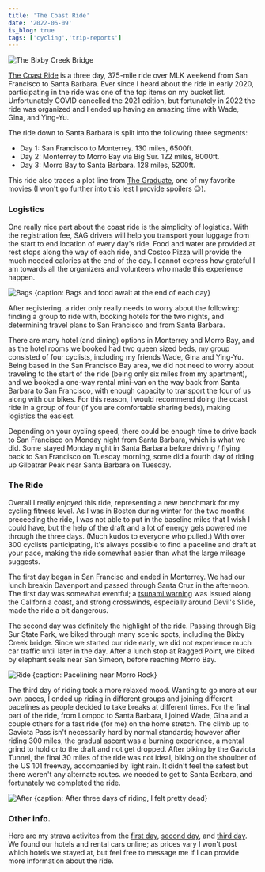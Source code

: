```yaml
---
title: 'The Coast Ride'
date: '2022-06-09'
is_blog: true
tags: ['cycling','trip-reports']
---
```


![The Bixby Creek Bridge](https://lh3.googleusercontent.com/8f2YOThk-_xSECKUHY8EJmzzkpdQjOv1Dy7y3Jn-JcLVWk_v-4MVPeDJ0h4OSmexAe5tbe1MMaWeHqOBrs52VXolw3lztAyHGnkIgPkhZOTHEI3LaElYOXmGLnr-CALqRMPIN13QcIUZWuHilp7LIc-ia4CBfYudM4RkH8e1AeDEeGfA3_F-9H6cIor3AVcWw81p_DN2uMMNKTpPh7A4h0znvr-PAGezvV6sBkQhNtaNr2wmhTbPc1SD9-ElqcvsvvSovB5LYUYRRy6lGFEwdWeLyC3manFoxM12b3CGv0nJKvPer1W9st_ZBQCX0AP2avtZuKc11kcqyts42_JQdagYNLO4hLfdLgz_aUNptcGVVdUw9k5zTMsZXDLMu88pG0ohI4bImWHuX41oquOv_p6vvrf9X7QnRMb7yWZN6DRQR_s6kUHDFpjNTMYxRasuMjM2ACfBbdKCNeCGVT5937wcvNq4K1XqJUg5KTr05oszAUw8J1ea1f8TQaabX94Tk_ozBu1DvUj0kzBE90F00RZB5Wa9-78XnWpC26Va54dGrh4XjWzlt4qHjcW-SymaGlzymipoQ4ftsBvKvXYiYCNFML8cX0w9A1bu9Hx9Q2Gn9N26Zopa6EyvyOZuLn9fEiyzoOld7O8fwAFvJvgL5fxok0gryFck71yWPyjJcD9v3eEbNhQsHnJoDbD_sbyYd38s7VMvDqfhH-iFQxl31yAJpHsiv5DWENxk5whfHVGy9vWH272WQRyxAJxBmUemFqEoR8ViBML_Ws-r3FW65ByQ4ZuevfFBqR4w=w1379-h919-no)

[The Coast Ride](https://www.thecoastride.org/) is a three day, 375-mile ride over MLK weekend from San Francisco to Santa Barbara. Ever since I heard about the ride in early 2020, participating in the ride was one of the top items on my bucket list. Unfortunately COVID cancelled the 2021 edition, but fortunately in 2022 the ride was organized and I ended up having an amazing time with Wade, Gina, and Ying-Yu.

The ride down to Santa Barbara is split into the following three segments:
- Day 1: San Francisco to Monterrey. 130 miles, 6500ft.
- Day 2: Monterrey to Morro Bay via Big Sur. 122 miles, 8000ft.
- Day 3: Morro Bay to Santa Barbara. 128 miles, 5200ft.

This ride also traces a plot line from [The Graduate](https://en.wikipedia.org/wiki/The_Graduate), one of my favorite movies (I won't go further into this lest I provide spoilers 😉).

### Logistics

One really nice part about the coast ride is the simplicity of logistics.
With the registration fee, SAG drivers will help you transport your luggage from the start to end location of every day's ride.
Food and water are provided at rest stops along the way of each ride, and Costco Pizza will provide the much needed calories at the end of the day.
I cannot express how grateful I am towards all the organizers and volunteers who made this experience happen.

![Bags {caption: Bags and food await at the end of each day}](https://lh3.googleusercontent.com/lSYkLi8N_vqzZ3BJlQJf7sy4V5Vsue21XCmU2vNW72P9fN3X5-4EpEkWnUvf2arlWIOMVbfWydQUo-Xm--6j-pR1HKI23qNjfv0XMri0lSl5peLEpMloEqZjRc6spOB84EdyBI_pGYnUEX69PI5E7DJ6rJ4RpGrcnp0lEjjFBp75tsz50VKc6GtMykKrEZhRsIrn_kbr2LzhGoOjWkCM7Pmq7hulxa1uixwdKkaJ_wvt4nmH_vLGECEbFDcQHpjOfBjRwLEVtONd57p6aAOyDjpR9PBURE8-BgH81sdjXVehuQnR0QXTHXQvSzU1kGsEtAQb_2DEBMHYMBa4RplvhjiS36MVrtdZ1vueDnYxWdbmDWJkpzI7ZmuW1wiBd9sCfF1eByv-Hpd7_f5O7JWqTxRbrl3zLmG11fSjGxKyys2ANUhF260jt1rhlehJ4Htq7--0qligTqRsvP-h6ofrpJULDugiLqM1IFsilVgeGiWnXzADcMiHlLbWBnTOVtY5ymMa5biF9-QFWHfAnNSHy7va7bBemPHGwP94x53D3_41QGybBzv-yCXmdrKXfzkQ0vQYO30jhUeVj5JJ_UmwrPn-6xBsuaZYLazs5fybfB8t-gbxkz0OLJtJXb7VvdRXckn6PjbMZITM2yR56weLAPxqG6DwkjxtLZe5jGc1_hEFo4CleOxybto4ktz6dO29hlg6ANxkSz4BtIyBcmcF9Zwquy_iMfDIojuN92prSPhowcn1b1zTsbThJzPzVmu6Y72XmNp-wYtJfyJtwmeJTAQlIsRMNxxga7tX=w1226-h919-no)

After registering, a rider only really needs to worry about the following: finding a group to ride with, booking hotels for the two nights, and determining travel plans to San Francisco and from Santa Barbara.

There are many hotel (and dining) options in Monterrey and Morro Bay, and as the hotel rooms we booked had two queen sized beds, my group consisted of four cyclists, including my friends Wade, Gina and Ying-Yu.
Being based in the San Francisco Bay area, we did not need to worry about traveling to the start of the ride (being only six miles from my apartment), and we booked a one-way rental mini-van on the way back from Santa Barbara to San Francisco, with enough capacity to transport the four of us along with our bikes.
For this reason, I would recommend doing the coast ride in a group of four (if you are comfortable sharing beds), making logistics the easiest.

Depending on your cycling speed, there could be enough time to drive back to San Francisco on Monday night from Santa Barbara, which is what we did. Some stayed Monday night in Santa Barbara before driving / flying back to San Francisco on Tuesday morning, some did a fourth day of riding up Gilbatrar Peak near Santa Barbara on Tuesday.

### The Ride

Overall I really enjoyed this ride, representing a new benchmark for my cycling fitness level.
As I was in Boston  during winter for the two months preceeding the ride, I was not able to put in the baseline miles that I wish I could have, but the help of the draft and a lot of energy gels powered me through the three days. (Much kudos to everyone who pulled.)
With over 300 cyclists participating, it's always possible to find a paceline and draft at your pace, making the ride somewhat easier than what the large mileage suggests.

The first day began in San Franciso and ended in Monterrey. We had our lunch breakin Davenport and passed through Santa Cruz in the afternoon. The first day was somewhat eventful; a [tsunami warning](https://en.wikipedia.org/wiki/2022_Hunga_Tonga%E2%80%93Hunga_Ha'apai_eruption_and_tsunami) was issued along the California coast, and strong crosswinds, especially around Devil's Slide, made the ride a bit dangerous.

The second day was definitely the highlight of the ride. Passing through Big Sur State Park, we biked through many scenic spots, including the Bixby Creek bridge.
Since we started our ride early, we did not experience much car traffic until later in the day. After a lunch stop at Ragged Point, we biked by elephant seals near San Simeon, before reaching Morro Bay.

![Ride {caption: Pacelining near Morro Rock}](https://lh3.googleusercontent.com/xZw7PNkaYHabRUnGl1pK-s0xmMeBncQVSyAvUTj6GcNLco3nt3qfqbs7UgezE6hAahot1KF-1Zhu_a4sJcd_ppLndmo1VKKRwpUGX8NvrVhnvyQZ5pfuhsA34kqR5dW9qgc5ItprjJyAIuZoaWt5Dw7io8K5K1_kD2YcWBRI_bT6wEuQLB7t1TL4wGtuP8PPJf97kUaaeASFijr3uEAXzPvMjDjDruAuOtWN02snmzAmPeuTVD_30CzcoW7uurCJuKTt-DXYVSRyRaGkiqz9dA3l8PxBWo3CkfStk03AX7PV0OunATw7Qy2PMcIJD15T6BlVvWyM-ckUyNN3O4LfXEh23Iy6XNDIV53Pvk_oqyWd3anh2PR7p6t0xv0tlm13gNHDLeRNJOyXfSbDGmZhkEBX_cwLRvPMD5xaB-KoIMVo6070EG9kPmCiz9g7Bx7smh6gDm00_LPIjHD8nqxM7nIBx4A6kWzoJ5pjdOT_7DN_0J15Y2cKC4ZIVJ_Tpfsge8uXGXbD-yylxYbFBMvJzSySMAyHGivJMXPTpaV82PEzawkjvX-BKVYnvPJ5GKqdHTWYUNiWsLHc2ncc3fxkPuCEiTdehFM_VYEVs-vqOMmvWkFbugY-1j7VrJhfKCBWe_YXG795tPl20Oz3ckVoMlYykTIo6VYHpTDS7UUSTyefE7RROQzFJJxhOMtR-eGIMr7aJMPuHw5Xa_0gXySty7DdPXrzaut9cF939NyoveSjLvPO1KvpQgM8M_xPJ_RdU2pGG-bYBFKokKzu_Lazw8jMon04-axLEKEK=w1226-h919-no)

The third day of riding took a more relaxed mood. Wanting to go more at our own paces, I ended up riding in different groups and joining different pacelines as people decided to take breaks at different times.
For the final part of the ride, from Lompoc to Santa Barbara, I joined Wade, Gina and a couple others for a fast ride (for me) on the home stretch.
The climb up to Gaviota Pass isn't necessarily hard by normal standards; however after riding 300 miles, the gradual ascent was a burning experience, a mental grind to hold onto the draft and not get dropped.
After biking by the Gaviota Tunnel, the final 30 miles of the ride was not ideal, biking on the shoulder of the US 101 freeway, accompanied by light rain.
It didn't feel the safest but there weren't any alternate routes. we needed to get to Santa Barbara, and fortunately we completed the ride.

![After {caption: After three days of riding, I felt pretty dead}](https://lh3.googleusercontent.com/EbuDgdSznWSZs0uga1xgZSLFsLuEXbXJ-leyzFmQq_k_-FdmBkc4aMTjDhGFv_V1P1nB88m44ls2mR8Mhlj3btzQAR5ObR3GKR9spLyBzs_o3wL_NLw6hID2TMMgLzT46othQj3qIhO7Ss3wOdHRqPg1ZO79mdgsMZIXWuHqepTPHF8MQw2spOFhVbFzvvfW_HhkUtvBgaA1pBliQerfSUKVYpjxh6yItUWMcOCUCycRT8zw9hi31ctHR0h-Z47_QQvB7mQT981X9q7ARHpGZL2TGnzEY9Yu99-KSyKyYwersiY0VRIIt3WBAOvWxT6rmzF6BL87nngdUCbcXe0ZSd0ar4nYMA22bj3RgHvfwF-QCL1iB7TC3iyjKeqUKUQu6wm-OusL9XKoIDIVjIC6mozjd51nQ3uVEEuNgUTeEsR3547UyXZV3qeqbiAmI0JT3IGv80dDzqqYOSiD1K-nYQ6Sa-sLUEDBzmnTlD97IGjOoKhAMc2Qru6IyYURAKaYcXhdOiyYGm3lZjcNvqYGAIVzTNdGJq2kZPGCj9KjqjV7TvAa3jhZnpWvAU4mtbPaSfCf7tWwpoalLC0mgNiTSHQI3mrW0WCnOwxYzguN_oJwRL-YRq40gJiP6BwSPIOVu-UoD-5CpGt2eis9k_9KVWuCqOHJzBuT6tWKyMxk6PvMrtSYbon11VktHqI4wyluCDqpquKo8-zIYLJLS6BHe5bZqEyXNOHzKZ-bpiblN73lOmXCR9kZR6hO-sPjhNMeULq-lB63cfVIOoakdM8EFJUyODm2Gtvfv0Kz=w690-h919-no)


### Other info.

Here are my strava activites from the [first day](https://www.strava.com/activities/6530083722), [second day](https://www.strava.com/activities/6535905314), and [third day](https://www.strava.com/activities/6540755937).
We found our hotels and rental cars online; as prices vary I won't post which hotels we stayed at, but feel free to message me if I can provide more information about the ride.
